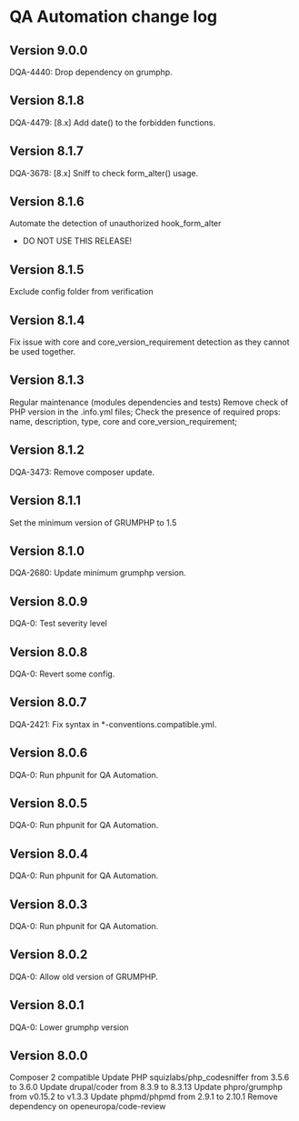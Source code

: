 # QA Automation change log

## Version 9.0.0
DQA-4440: Drop dependency on grumphp.

## Version 8.1.8
DQA-4479: [8.x] Add date() to the forbidden functions.

## Version 8.1.7
DQA-3678: [8.x] Sniff to check form_alter() usage.

## Version 8.1.6
Automate the detection of unauthorized hook_form_alter
- DO NOT USE THIS RELEASE!

## Version 8.1.5
Exclude config folder from verification

## Version 8.1.4
Fix issue with core and core_version_requirement detection as they cannot be used together.

## Version 8.1.3
Regular maintenance (modules dependencies and tests)
Remove check of PHP version in the .info.yml files;
Check the presence of required props: name, description, type, core and core_version_requirement;

## Version 8.1.2
DQA-3473: Remove composer update.

## Version 8.1.1
Set the minimum version of GRUMPHP to 1.5

## Version 8.1.0
DQA-2680: Update minimum grumphp version.

## Version 8.0.9
DQA-0: Test severity level

## Version 8.0.8
DQA-0: Revert some config.

## Version 8.0.7
DQA-2421: Fix syntax in *-conventions.compatible.yml.

## Version 8.0.6
DQA-0: Run phpunit for QA Automation.

## Version 8.0.5
DQA-0: Run phpunit for QA Automation.

## Version 8.0.4
DQA-0: Run phpunit for QA Automation.

## Version 8.0.3
DQA-0: Run phpunit for QA Automation.

## Version 8.0.2
DQA-0: Allow old version of GRUMPHP.

## Version 8.0.1
DQA-0: Lower  grumphp version

## Version 8.0.0
Composer 2 compatible
Update PHP squizlabs/php_codesniffer from 3.5.6 to 3.6.0
Update drupal/coder from 8.3.9 to 8.3.13
Update phpro/grumphp from v0.15.2 to v1.3.3
Update phpmd/phpmd from 2.9.1 to 2.10.1
Remove dependency on openeuropa/code-review

